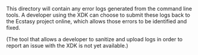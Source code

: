 This directory will contain any error logs generated from the
command line tools. A developer using the XDK can choose to
submit these logs back to the Ecstasy project online,
which allows those errors to be identified and fixed.

(The tool that allows a developer to sanitize and upload
logs in order to report an issue with the XDK is not yet available.)